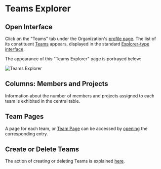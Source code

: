 # Teams Explorer 

## Open Interface

Click on the "Teams" tab <i class="zmdi zmdi-accounts zmdi-hc-border"></i> under the Organization's [profile page](../../accounts/ui/profile-page.md). The list of its constituent [Teams](../organizations/teams.md) appears, displayed in the standard [Explorer-type interface](../../entities-general/ui/explorer.md).
 
The appearance of this "Teams Explorer" page is portrayed below:

![Teams Explorer](/images/teams-explorer.png "Teams Explorer")

## Columns: Members and Projects

Information about the number of members and projects assigned to each team is exhibited in the central table. 

## Team Pages

A page for each team, or [Team Page](team-page.md) can be accessed by [opening](../../entities-general/actions/open-edit.md) the corresponding entry.

## Create or Delete Teams

The action of creating or deleting Teams is explained [here](../actions/organization/create-delete-team.md).
